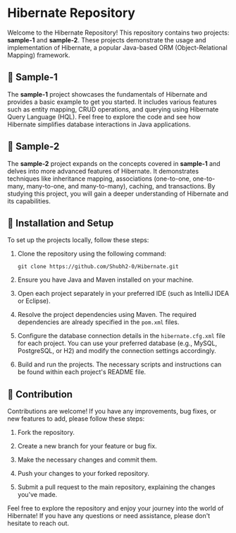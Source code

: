 # Hibernate Repository

Welcome to the Hibernate Repository! This repository contains two projects: **sample-1** and **sample-2**. These projects demonstrate the usage and implementation of Hibernate, a popular Java-based ORM (Object-Relational Mapping) framework.

## 📁 Sample-1

The **sample-1** project showcases the fundamentals of Hibernate and provides a basic example to get you started. It includes various features such as entity mapping, CRUD operations, and querying using Hibernate Query Language (HQL). Feel free to explore the code and see how Hibernate simplifies database interactions in Java applications.

## 📁 Sample-2

The **sample-2** project expands on the concepts covered in **sample-1** and delves into more advanced features of Hibernate. It demonstrates techniques like inheritance mapping, associations (one-to-one, one-to-many, many-to-one, and many-to-many), caching, and transactions. By studying this project, you will gain a deeper understanding of Hibernate and its capabilities.

## 📖 Installation and Setup

To set up the projects locally, follow these steps:

1. Clone the repository using the following command:

   ```
   git clone https://github.com/Shubh2-0/Hibernate.git
   ```

2. Ensure you have Java and Maven installed on your machine.

3. Open each project separately in your preferred IDE (such as IntelliJ IDEA or Eclipse).

4. Resolve the project dependencies using Maven. The required dependencies are already specified in the `pom.xml` files.

5. Configure the database connection details in the `hibernate.cfg.xml` file for each project. You can use your preferred database (e.g., MySQL, PostgreSQL, or H2) and modify the connection settings accordingly.

6. Build and run the projects. The necessary scripts and instructions can be found within each project's README file.

## 🤝 Contribution

Contributions are welcome! If you have any improvements, bug fixes, or new features to add, please follow these steps:

1. Fork the repository.

2. Create a new branch for your feature or bug fix.

3. Make the necessary changes and commit them.

4. Push your changes to your forked repository.

5. Submit a pull request to the main repository, explaining the changes you've made.


Feel free to explore the repository and enjoy your journey into the world of Hibernate! If you have any questions or need assistance, please don't hesitate to reach out.
